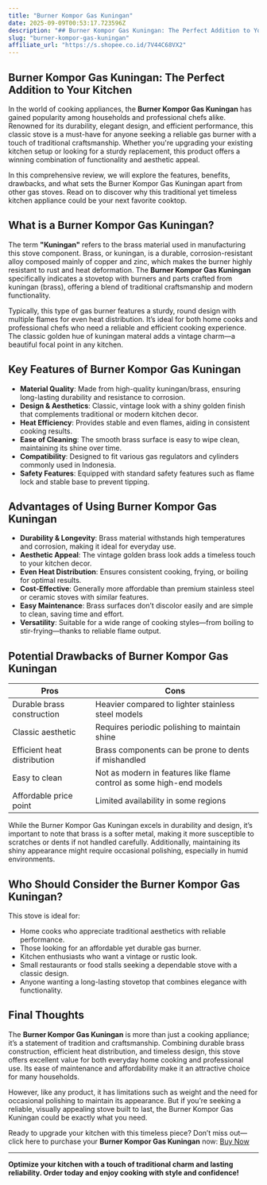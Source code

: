```yaml
---
title: "Burner Kompor Gas Kuningan"
date: 2025-09-09T00:53:17.723596Z
description: "## Burner Kompor Gas Kuningan: The Perfect Addition to Your Kitchen..."
slug: "burner-kompor-gas-kuningan"
affiliate_url: "https://s.shopee.co.id/7V44C68VX2"
---
```

## Burner Kompor Gas Kuningan: The Perfect Addition to Your Kitchen

In the world of cooking appliances, the **Burner Kompor Gas Kuningan** has gained popularity among households and professional chefs alike. Renowned for its durability, elegant design, and efficient performance, this classic stove is a must-have for anyone seeking a reliable gas burner with a touch of traditional craftsmanship. Whether you're upgrading your existing kitchen setup or looking for a sturdy replacement, this product offers a winning combination of functionality and aesthetic appeal.

In this comprehensive review, we will explore the features, benefits, drawbacks, and what sets the Burner Kompor Gas Kuningan apart from other gas stoves. Read on to discover why this traditional yet timeless kitchen appliance could be your next favorite cooktop.

## What is a Burner Kompor Gas Kuningan?

The term **"Kuningan"** refers to the brass material used in manufacturing this stove component. Brass, or kuningan, is a durable, corrosion-resistant alloy composed mainly of copper and zinc, which makes the burner highly resistant to rust and heat deformation. The **Burner Kompor Gas Kuningan** specifically indicates a stovetop with burners and parts crafted from kuningan (brass), offering a blend of traditional craftsmanship and modern functionality.

Typically, this type of gas burner features a sturdy, round design with multiple flames for even heat distribution. It’s ideal for both home cooks and professional chefs who need a reliable and efficient cooking experience. The classic golden hue of kuningan materal adds a vintage charm—a beautiful focal point in any kitchen.

## Key Features of Burner Kompor Gas Kuningan

- **Material Quality**: Made from high-quality kuningan/brass, ensuring long-lasting durability and resistance to corrosion.
- **Design & Aesthetics**: Classic, vintage look with a shiny golden finish that complements traditional or modern kitchen decor.
- **Heat Efficiency**: Provides stable and even flames, aiding in consistent cooking results.
- **Ease of Cleaning**: The smooth brass surface is easy to wipe clean, maintaining its shine over time.
- **Compatibility**: Designed to fit various gas regulators and cylinders commonly used in Indonesia.
- **Safety Features**: Equipped with standard safety features such as flame lock and stable base to prevent tipping.

## Advantages of Using Burner Kompor Gas Kuningan

- **Durability & Longevity**: Brass material withstands high temperatures and corrosion, making it ideal for everyday use.
- **Aesthetic Appeal**: The vintage golden brass look adds a timeless touch to your kitchen decor.
- **Even Heat Distribution**: Ensures consistent cooking, frying, or boiling for optimal results.
- **Cost-Effective**: Generally more affordable than premium stainless steel or ceramic stoves with similar features.
- **Easy Maintenance**: Brass surfaces don’t discolor easily and are simple to clean, saving time and effort.
- **Versatility**: Suitable for a wide range of cooking styles—from boiling to stir-frying—thanks to reliable flame output.

## Potential Drawbacks of Burner Kompor Gas Kuningan

| Pros | Cons |
|--------|---------|
| Durable brass construction | Heavier compared to lighter stainless steel models |
| Classic aesthetic | Requires periodic polishing to maintain shine |
| Efficient heat distribution | Brass components can be prone to dents if mishandled |
| Easy to clean | Not as modern in features like flame control as some high-end models |
| Affordable price point | Limited availability in some regions |

While the Burner Kompor Gas Kuningan excels in durability and design, it’s important to note that brass is a softer metal, making it more susceptible to scratches or dents if not handled carefully. Additionally, maintaining its shiny appearance might require occasional polishing, especially in humid environments.

## Who Should Consider the Burner Kompor Gas Kuningan?

This stove is ideal for:
- Home cooks who appreciate traditional aesthetics with reliable performance.
- Those looking for an affordable yet durable gas burner.
- Kitchen enthusiasts who want a vintage or rustic look.
- Small restaurants or food stalls seeking a dependable stove with a classic design.
- Anyone wanting a long-lasting stovetop that combines elegance with functionality.

## Final Thoughts

The **Burner Kompor Gas Kuningan** is more than just a cooking appliance; it’s a statement of tradition and craftsmanship. Combining durable brass construction, efficient heat distribution, and timeless design, this stove offers excellent value for both everyday home cooking and professional use. Its ease of maintenance and affordability make it an attractive choice for many households.

However, like any product, it has limitations such as weight and the need for occasional polishing to maintain its appearance. But if you’re seeking a reliable, visually appealing stove built to last, the Burner Kompor Gas Kuningan could be exactly what you need.

Ready to upgrade your kitchen with this timeless piece? Don’t miss out—click here to purchase your **Burner Kompor Gas Kuningan** now: [Buy Now](https://s.shopee.co.id/7V44C68VX2)

---

**Optimize your kitchen with a touch of traditional charm and lasting reliability. Order today and enjoy cooking with style and confidence!**
